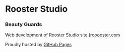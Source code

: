 # Rooster Studio

### Beauty Guards

Web development of Rooster Studio site ([rooooster.com](http://rooooster.com)

Proudly hosted by [GitHub Pages](https://pages.github.com)
